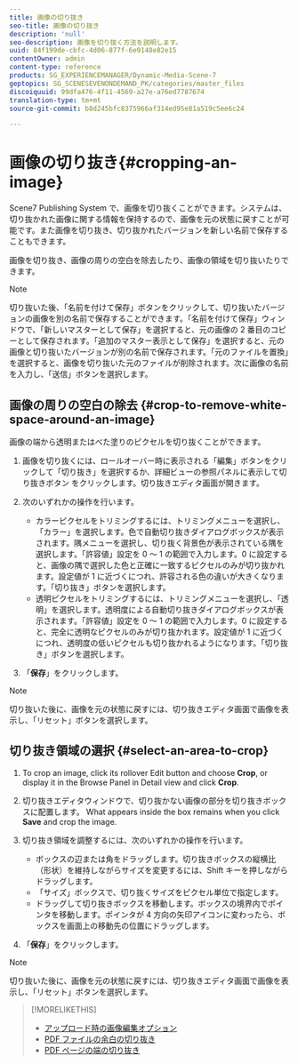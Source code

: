 ```yaml
---
title: 画像の切り抜き
seo-title: 画像の切り抜き
description: 'null'
seo-description: 画像を切り抜く方法を説明します。
uuid: 84f199de-cbfc-4d06-877f-6e9148e82e15
contentOwner: admin
content-type: reference
products: SG_EXPERIENCEMANAGER/Dynamic-Media-Scene-7
geptopics: SG_SCENESEVENONDEMAND_PK/categories/master_files
discoiquuid: 99dfa476-4f11-4569-a27e-a76ed7787674
translation-type: tm+mt
source-git-commit: b8d245bfc8375966af314ed95e81a519c5ee6c24

---
```



# 画像の切り抜き{#cropping-an-image}

Scene7 Publishing System で、画像を切り抜くことができます。システムは、切り抜かれた画像に関する情報を保持するので、画像を元の状態に戻すことが可能です。また画像を切り抜き、切り抜かれたバージョンを新しい名前で保存することもできます。

画像を切り抜き、画像の周りの空白を除去したり、画像の領域を切り抜いたりできます。

>[!NOTE]
>
>切り抜いた後、「名前を付けて保存」ボタンをクリックして、切り抜いたバージョンの画像を別の名前で保存することができます。「名前を付けて保存」ウィンドウで、「新しいマスターとして保存」を選択すると、元の画像の 2 番目のコピーとして保存されます。「追加のマスター表示として保存」を選択すると、元の画像と切り抜いたバージョンが別の名前で保存されます。「元のファイルを置換」を選択すると、画像を切り抜いた元のファイルが削除されます。次に画像の名前を入力し、「送信」ボタンを選択します。

## 画像の周りの空白の除去 {#crop-to-remove-white-space-around-an-image}

画像の端から透明またはべた塗りのピクセルを切り抜くことができます。

1. 画像を切り抜くには、ロールオーバー時に表示される「編集」ボタンをクリックして「切り抜き」を選択するか、詳細ビューの参照パネルに表示して切り抜きボタン  をクリックします。切り抜きエディタ画面が開きます。
1. 次のいずれかの操作を行います。

   * カラーピクセルをトリミングするには、トリミングメニューを選択し、「カラー」を選択します。色で自動切り抜きダイアログボックスが表示されます。隅メニューを選択し、切り抜く背景色が表示されている隅を選択します。「許容値」設定を 0 ～ 1 の範囲で入力します。0 に設定すると、画像の隅で選択した色と正確に一致するピクセルのみが切り抜かれます。設定値が 1 に近づくにつれ、許容される色の違いが大きくなります。「切り抜き」ボタンを選択します。
   * 透明ピクセルをトリミングするには、トリミングメニューを選択し、「透明」を選択します。透明度による自動切り抜きダイアログボックスが表示されます。「許容値」設定を 0 ～ 1 の範囲で入力します。0 に設定すると、完全に透明なピクセルのみが切り抜かれます。設定値が 1 に近づくにつれ、透明度の低いピクセルも切り抜かれるようになります。「切り抜き」ボタンを選択します。

1. 「**保存**」をクリックします。

>[!NOTE]
>
>切り抜いた後に、画像を元の状態に戻すには、切り抜きエディタ画面で画像を表示し、「リセット」ボタンを選択します。

## 切り抜き領域の選択 {#select-an-area-to-crop}

1. To crop an image, click its rollover Edit button and choose **Crop**, or display it in the Browse Panel in Detail view and click **Crop**.

1. 切り抜きエディタウィンドウで、切り抜かない画像の部分を切り抜きボックスに配置します。 What appears inside the box remains when you click **Save** and crop the image.
1. 切り抜き領域を調整するには、次のいずれかの操作を行います。

   * ボックスの辺または角をドラッグします。切り抜きボックスの縦横比（形状）を維持しながらサイズを変更するには、Shift キーを押しながらドラッグします。
   * 「サイズ」ボックスで、切り抜くサイズをピクセル単位で指定します。
   * ドラッグして切り抜きボックスを移動します。ボックスの境界内でポインタを移動します。ポインタが 4 方向の矢印アイコンに変わったら、ボックスを画面上の移動先の位置にドラッグします。

1. 「**保存**」をクリックします。

>[!NOTE]
>
>切り抜いた後に、画像を元の状態に戻すには、切り抜きエディタ画面で画像を表示し、「リセット」ボタンを選択します。

>[!MORELIKETHIS]
>
>* [アップロード時の画像編集オプション](image-editing-options-upload.md#image-editing-options-at-upload)
>* [PDF ファイルの余白の切り抜き](pdfs.md#cropping_white_space_from_a_pdf_file)
>* [PDF ページの端の切り抜き](pdfs.md#cropping_from_the_sides_of_pdf_pages)

